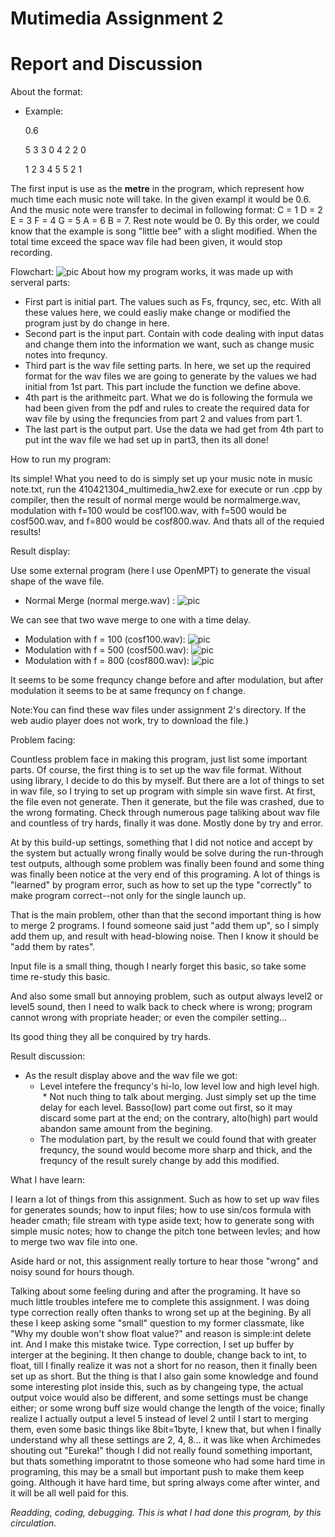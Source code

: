 # Mutimedia Assignment 2

# Report and Discussion
About the format:
* Example:

  0.6

  5 3 3 0 4 2 2 0

  1 2 3 4 5 5 2 1

The first input is use as the **metre** in the program, which represent how much time each music note will take.
In the given exampl it would be 0.6. And the music note were transfer to decimal in following format:
C = 1 D = 2 E = 3 F = 4 G = 5 A = 6 B = 7. Rest note would be 0.
By this order, we could know that the example is song "little bee" with a slight modified.
When the total time exceed the space wav file had been given, it would stop recording.
 
Flowchart:
![pic]( https://user-images.githubusercontent.com/33059129/33530090-ff2e9ce6-d8b4-11e7-988f-140c44e02b4e.PNG "flow chart")
About how my program works, it was made up with serveral parts:
* First part is initial part. The values such as Fs, frquncy, sec, etc. With all these values here, we could easliy make
  change or modified the program just by do change in here.
* Second part is the input part. Contain with code dealing with input datas and change them into the information we want, such as 
  change music notes into frequncy.
* Third part is the wav file setting parts. In here, we set up the required format for the wav files we are going to generate
  by the values we had initial from 1st part. This part include the function we define above.
* 4th part is the arithmeitc part. What we do is following the formula we had been given from the pdf and rules to create the 
  required data for wav file by using the frequncies from part 2 and values from part 1.
* The last part is the output part. Use the data we had get from 4th part to put int the wav file we had set up in part3, then
  its all done!
   
How to run my program:

Its simple! What you need to do is simply set up your music note in music note.txt, run the 410421304_multimedia_hw2.exe for execute
or run .cpp by compiler, then the result of normal merge would be normalmerge.wav, modulation with f=100 would be cosf100.wav, with
f=500 would be cosf500.wav, and f=800 would be cosf800.wav. And thats all of the requied results!

Result display:

Use some external program (here I use OpenMPT) to generate the visual shape of the wave file.

* Normal Merge (normal merge.wav) :
![pic]( https://user-images.githubusercontent.com/33059129/33530100-3c3c059c-d8b5-11e7-9166-5a388a56c4b3.PNG "normal merge")
 
 We can see that two wave merge to one with a time delay.
 
 * Modulation with f = 100 (cosf100.wav):
![pic]( https://user-images.githubusercontent.com/33059129/33530120-5e92b3b6-d8b5-11e7-9248-cc6e74d42e5e.PNG "100")
* Modulation with f = 500 (cosf500.wav):
![pic]( https://user-images.githubusercontent.com/33059129/33530126-7daafb32-d8b5-11e7-96b2-65b3cee715b4.PNG "500")
* Modulation with f = 800 (cosf800.wav):
![pic]( https://user-images.githubusercontent.com/33059129/33530128-8bfb5254-d8b5-11e7-8430-aee6737f4946.PNG "800")

It seems to be some frequncy change before and after modulation, but after modulation it seems to be at same frequncy on f change.

Note:You can find these wav files under assignment 2's directory. If the web audio player does not work, try to download the file.)

Problem facing:

Countless problem face in making this program, just list some important parts.
Of course, the first thing is to set up the wav file format. Without using library, I decide to do this by myself. But there are a
lot of things to set in wav file, so I trying to set up program with simple sin wave first. At first, the file even not generate. Then
it generate, but the file was crashed, due to the wrong formating. Check through numerous page taliking about wav file and countless of
try hards, finally it was done. Mostly done by try and error.

At by this build-up settings, something that I did not notice and accept by the system but actually wrong finally would be solve during the run-through test outputs, although some problem was finally been found and some thing was finally been notice at the very end of this programing. A lot of things is "learned" by program error, such as how to set up the type "correctly" to make program correct--not only for the single launch up.

That is the main problem, other than that the second important thing is how to merge 2 programs. I found someone said just "add them up", so I simply add them up, and result with head-blowing noise. Then I know it should be "add them by rates".

Input file is a small thing, though I nearly forget this basic, so take some time re-study this basic.

And also some small but annoying problem, such as output always level2 or level5 sound, then I need to walk back to check where is wrong; program cannot wrong with propriate header; or even the compiler setting...

Its good thing they all be conquired by try hards.

Result discussion:

* As the result display above and the wav file we got:
  * Level intefere the frequncy's hi-lo, low level low and high level high.
  * Not nuch thing to talk about merging. Just simply set up the time delay for each level. Basso(low) part come out first, so it
    may discard some part at the end; on the contrary, alto(high) part would abandon same amount from the begining.
  * The modulation part, by the result we could found that with greater frequncy, the sound would become more sharp and thick, and
    the frequncy of the result surely change by add this modified.

What I have learn:

I learn a lot of things from this assignment. Such as how to set up wav files for generates sounds; how to input files; how to use 
sin/cos formula with header cmath; file stream with type aside text; how to generate song with simple music notes; how to change the
pitch tone between levles; and how to merge two wav file into one.

Aside hard or not, this assignment really torture to hear those "wrong" and noisy sound for hours though.

Talking about some feeling during and after the programing. It have so much little troubles intefere me to complete this assignment.
I was doing type correction really often thanks to wrong set up at the begining. By all these I keep asking some "small" question to
my former classmate, like "Why my double won't show float value?" and reason is simple:int delete int. And I make this mistake twice.
Type correction, I set up buffer by interger at the begining. It then change to double, change back to int, to float, till I finally
realize it was not a short for no reason, then it finally been set up as short. But the thing is that I also gain some knowledge and
found some interesting plot inside this, such as by changeing type, the actual output voice would also be different, and some settings must be change either; or some wrong buff size would change the length of the voice; finally realize I actually output a level 5 instead of level 2 until I start to merging them, even some basic things like 8bit=1byte, I knew that, but when I finally understand why all these settings are 2, 4, 8... it was like when Archimedes shouting out "Eureka!" though I did not really found something important, but thats something imporatnt to those someone who had some hard time in programing, this may be a small but important push to make them keep going. Although it have hard time, but spring always come after winter, and it will be all well paid for this.


*Readding, coding, debugging. This is what I had done this program, by this circulation.*
  
